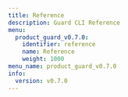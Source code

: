 ```yaml
---
title: Reference
description: Guard CLI Reference
menu:
  product_guard_v0.7.0:
    identifier: reference
    name: Reference
    weight: 1000
menu_name: product_guard_v0.7.0
info:
  version: v0.7.0
---
```


